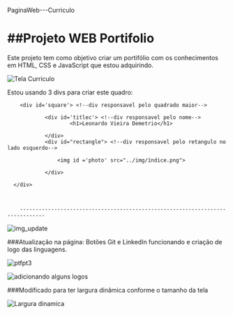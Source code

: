 PaginaWeb---Curriculo
# ##Projeto WEB Portifolio

Este projeto tem como objetivo criar um portifólio com os conhecimentos em HTML, CSS e JavaScript que estou adquirindo.

![Tela Curriculo](https://i.imgur.com/kDchKhF.png "Tela Curriculo")

Estou usando 3 divs para criar este quadro:

		<div id='square'> <!--div responsavel pelo quadrado maior-->

				<div id='titlec'> <!--div responsavel pelo nome-->
				        <h1>Leonardo Vieira Demetrio</h1>

				</div>
				<div id="rectangle"> <!--div responsavel pelo retangulo no lado esquerdo-->

					<img id ='photo' src="../img/índice.png">

				</div>

	  </div>



		------------------------------------------------------------------------------
![img_update](https://i.imgur.com/eOjjAQV.png "img_update")







###Atualização na página:
	Botões Git e LinkedIn funcionando e criação de logo das linguagens.


![ptfpt3](https://i.imgur.com/7j7PhAf.png "ptfpt3")

![adicionando alguns logos](https://i.imgur.com/UhpBMB5.png "adicionando alguns logos")

###Modificado para ter largura dinâmica  conforme o tamanho da tela

![Largura dinamica](https://i.imgur.com/D4yQYpL.png "Largura dinamica")